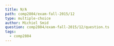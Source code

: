 ```yaml
---
title: N/A
path: comp2804/exam-fall-2015/12
type: multiple-choice
author: Michiel Smid
question: comp2804/exam-fall-2015/12/question.ts
tags:
  - comp2804
---
```

